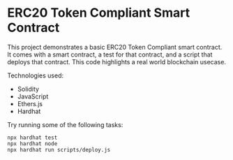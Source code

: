 # ERC20 Token Compliant Smart Contract

This project demonstrates a basic ERC20 Token Compliant smart contract. It comes with a smart contract, a test for that contract, and a script that deploys that contract. This code highlights a real world blockchain usecase.

Technologies used:

- Solidity
- JavaScript
- Ethers.js
- Hardhat

Try running some of the following tasks:

```shell
npx hardhat test
npx hardhat node
npx hardhat run scripts/deploy.js
```
